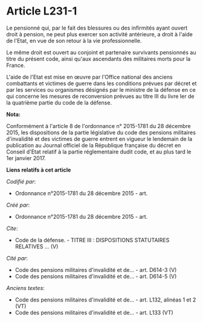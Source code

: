# Article L231-1

Le pensionné qui, par le fait des blessures ou des infirmités ayant ouvert droit à pension, ne peut plus exercer son activité
antérieure, a droit à l'aide de l'Etat, en vue de son retour à la vie professionnelle. 

Le même droit est ouvert au conjoint et partenaire survivants pensionnés au titre du présent code, ainsi qu'aux ascendants
des militaires morts pour la France. 

L'aide de l'Etat est mise en œuvre par l'Office national des anciens combattants et victimes de guerre dans les conditions
prévues par décret et par les services ou organismes désignés par le ministre de la défense en ce qui concerne les mesures de
reconversion prévues au titre III du livre Ier de la quatrième partie du code de la défense.

**Nota:**

Conformément à l'article 8 de l'ordonnance n° 2015-1781 du 28 décembre 2015, les dispositions de la partie législative du
code des pensions militaires d'invalidité et des victimes de guerre entrent en vigueur le lendemain de la publication au
Journal officiel de la République française du décret en Conseil d'Etat relatif à la partie réglementaire dudit code, et au
plus tard le 1er janvier 2017.

**Liens relatifs à cet article**

_Codifié par_:

  - Ordonnance n°2015-1781 du 28 décembre 2015 - art.

_Créé par_:

  - Ordonnance n°2015-1781 du 28 décembre 2015 - art.

_Cite_:

  - Code de la défense. -  TITRE III : DISPOSITIONS STATUTAIRES RELATIVES ... (V)

_Cité par_:

  - Code des pensions militaires d'invalidité et de... - art. D614-3 (V)
  - Code des pensions militaires d'invalidité et de... - art. D614-5 (V)

_Anciens textes_:

  - Code des pensions militaires d'invalidité et de... - art. L132, alinéas 1 et 2 (VT)
  - Code des pensions militaires d'invalidité et de... - art. L133 (VT)
